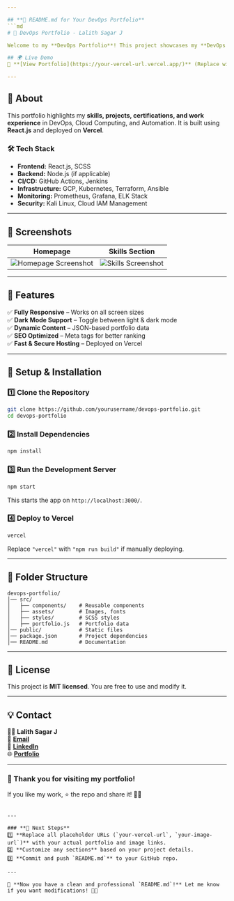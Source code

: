 ```yaml
---

## **📌 README.md for Your DevOps Portfolio**
```md
# 🚀 DevOps Portfolio - Lalith Sagar J

Welcome to my **DevOps Portfolio**! This project showcases my **DevOps expertise** through an interactive and fully responsive portfolio website.

## 🌍 Live Demo
🔗 **[View Portfolio](https://your-vercel-url.vercel.app/)** (Replace with your actual deployed URL)

---
```


## **📜 About**
This portfolio highlights my **skills, projects, certifications, and work experience** in DevOps, Cloud Computing, and Automation. It is built using **React.js** and deployed on **Vercel**.

### **🛠 Tech Stack**
- **Frontend:** React.js, SCSS
- **Backend:** Node.js (if applicable)
- **CI/CD:** GitHub Actions, Jenkins
- **Infrastructure:** GCP, Kubernetes, Terraform, Ansible
- **Monitoring:** Prometheus, Grafana, ELK Stack
- **Security:** Kali Linux, Cloud IAM Management

---

## **📸 Screenshots**
| Homepage | Skills Section |
|----------|--------------|
| ![Homepage Screenshot](https://your-image-url.com/home.png) | ![Skills Screenshot](https://your-image-url.com/skills.png) |

---

## **🚀 Features**
✅ **Fully Responsive** – Works on all screen sizes  
✅ **Dark Mode Support** – Toggle between light & dark mode  
✅ **Dynamic Content** – JSON-based portfolio data  
✅ **SEO Optimized** – Meta tags for better ranking  
✅ **Fast & Secure Hosting** – Deployed on Vercel  

---

## **🔧 Setup & Installation**
### **1️⃣ Clone the Repository**
```sh
git clone https://github.com/yourusername/devops-portfolio.git
cd devops-portfolio
```

### **2️⃣ Install Dependencies**
```sh
npm install
```

### **3️⃣ Run the Development Server**
```sh
npm start
```
This starts the app on `http://localhost:3000/`.

### **4️⃣ Deploy to Vercel**
```sh
vercel
```
Replace `"vercel"` with `"npm run build"` if manually deploying.

---

## **📁 Folder Structure**
```
devops-portfolio/
│── src/
│   ├── components/    # Reusable components
│   ├── assets/        # Images, fonts
│   ├── styles/        # SCSS styles
│   ├── portfolio.js   # Portfolio data
│── public/            # Static files
│── package.json       # Project dependencies
│── README.md          # Documentation
```

---

## **📜 License**
This project is **MIT licensed**. You are free to use and modify it.

---

## **💡 Contact**
👨‍💻 **Lalith Sagar J**  
📧 **[Email](mailto:jlalithsagar@gmail.com)**  
🔗 **[LinkedIn](https://linkedin.com/in/lalith-sagar-j-43aa67175)**  
🌐 **[Portfolio](https://your-vercel-url.vercel.app/)**  

---

### **🎉 Thank you for visiting my portfolio!**
If you like my work, ⭐ the repo and share it! 🚀🔥
```

---

### **🔹 Next Steps**
1️⃣ **Replace all placeholder URLs (`your-vercel-url`, `your-image-url`)** with your actual portfolio and image links.  
2️⃣ **Customize any sections** based on your project details.  
3️⃣ **Commit and push `README.md`** to your GitHub repo.

---

🚀 **Now you have a clean and professional `README.md`!** Let me know if you want modifications! 🎨😊
